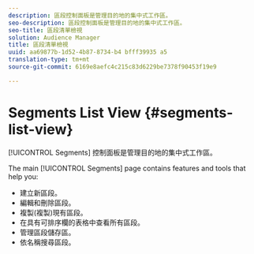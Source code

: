 ```yaml
---
description: 區段控制面板是管理目的地的集中式工作區。
seo-description: 區段控制面板是管理目的地的集中式工作區。
seo-title: 區段清單檢視
solution: Audience Manager
title: 區段清單檢視
uuid: aa69877b-1d52-4b87-8734-b4 bfff39935 a5
translation-type: tm+mt
source-git-commit: 6169e8aefc4c215c83d6229be7378f90453f19e9

---
```



# Segments List View {#segments-list-view}

[!UICONTROL Segments] 控制面板是管理目的地的集中式工作區。

The main [!UICONTROL Segments] page contains features and tools that help you:

* 建立新區段。
* 編輯和刪除區段。
* 複製(複製)現有區段。
* 在具有可排序欄的表格中查看所有區段。
* 管理區段儲存區。
* 依名稱搜尋區段。